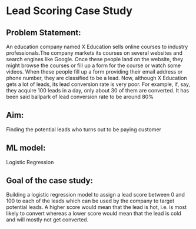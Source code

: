 # Lead Scoring Case Study

## Problem Statement:
An education company named X Education sells online courses to industry professionals.The company markets its courses on several websites and search engines like Google.
Once these people land on the website, they might browse the courses or fill up a form for the course or watch some videos. When these people fill up a form providing their email address or phone number, they are classified to be a lead. 
Now, although X Education gets a lot of leads, its lead conversion rate is very poor. For example, if, say, they acquire 100 leads in a day, only about 30 of them are converted.
It has been said ballpark of lead conversion rate to be around 80%

## Aim:
Finding the potential leads who turns out to be paying customer

## ML model:
Logistic Regression

## Goal of the case study:
Building a logistic regression model to assign a lead score between 0 and 100 to each of the leads which can be used by the company to target potential leads. 
A higher score would mean that the lead is hot, i.e. is most likely to convert whereas a lower score would mean that the lead is cold and will mostly not get converted.
